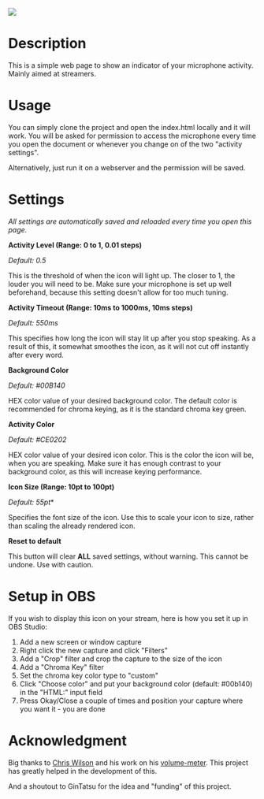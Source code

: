 ![](https://i.imgur.com/6nYomKw.png)

# Description

This is a simple web page to show an indicator of your microphone activity. Mainly aimed at streamers.

# Usage

You can simply clone the project and open the index.html locally and it will work. You will be asked for permission to access the microphone every time you open the document or whenever you change on of the two "activity settings".

Alternatively, just run it on a webserver and the permission will be saved.

# Settings

*All settings are automatically saved and reloaded every time you open this page.*

**Activity Level (Range: 0 to 1, 0.01 steps)**

*Default: 0.5*

This is the threshold of when the icon will light up. The closer to 1, the louder you will need to be. Make sure your microphone is set up well beforehand, because this setting doesn't allow for too much tuning.


**Activity Timeout (Range: 10ms to 1000ms, 10ms steps)**

*Default: 550ms*

This specifies how long the icon will stay lit up after you stop speaking. As a result of this, it somewhat smoothes the icon, as it will not cut off instantly after every word.


**Background Color**

*Default: #00B140*

HEX color value of your desired background color. The default color is recommended for chroma keying, as it is the standard chroma key green.


**Activity Color**

*Default: #CE0202*

HEX color value of your desired icon color. This is the color the icon will be, when you are speaking. Make sure it has enough contrast to your background color, as this will increase keying performance.


**Icon Size (Range: 10pt to 100pt)**

*Default: 55pt**

Specifies the font size of the icon. Use this to scale your icon to size, rather than scaling the already rendered icon.


**Reset to default**

This button will clear **ALL** saved settings, without warning. This cannot be undone. Use with caution.

# Setup in OBS

If you wish to display this icon on your stream, here is how you set it up in OBS Studio:

1. Add a new screen or window capture
2. Right click the new capture and click "Filters"
3. Add a "Crop" filter and crop the capture to the size of the icon
4. Add a "Chroma Key" filter
5. Set the chroma key color type to "custom"
6. Click "Choose color" and put your background color (default: #00b140) in the "HTML:" input field
7. Press Okay/Close a couple of times and position your capture where you want it - you are done

# Acknowledgment

Big thanks to [Chris Wilson](https://github.com/cwilso) and his work on his [volume-meter](https://github.com/cwilso/volume-meter/). This project has greatly helped in the development of this.

And a shoutout to GinTatsu for the idea and "funding" of this project.
